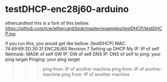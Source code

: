 # testDHCP-enc28j60-arduino
ethercardtest this is a fork of this bellow.
https://github.com/jcw/ethercard/blob/master/examples/testDHCP/testDHCP.ino

if you run this, you would get like bellow.
[testDHCP]
MAC: 74:69:69:2D:30:31
ENC28J60 Revision 7
Setting up DHCP
My IP: IP of self
Netmask: MASK of self
GW IP: GW of self
DNS IP: DNS of self
to ping: your ping target
Pinging: your ping target
>>> ping from: IP of another machine
>>> ping from: IP of another machine
>>> ping from: IP of another machine
